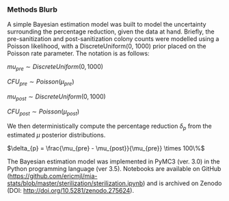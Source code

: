 ### Methods Blurb

A simple Bayesian estimation model was built to model the uncertainty surrounding the percentage reduction, given the data at hand. Briefly, the pre-sanitization and post-sanitization colony counts were modelled using a Poisson likelihood, with a DiscreteUniform(0, 1000) prior placed on the Poisson rate parameter. The notation is as follows:

$mu_{pre} \sim DiscreteUniform(0, 1000)$

$CFU_{pre} \sim Poisson(\mu_{pre})$

$mu_{post} \sim DiscreteUniform(0, 1000)$

$CFU_{post} \sim Poisson(\mu_{post})$

We then deterministically compute the percentage reduction $\delta_{p}$ from the estimated $\mu$ posterior distributions.

$\delta_{p} = \frac{\mu_{pre} - \mu_{post}}{\mu_{pre}} \times 100\%$

The Bayesian estimation model was implemented in PyMC3 (ver. 3.0) in the Python programming language (ver 3.5). Notebooks are available on GitHub (https://github.com/ericmjl/mia-stats/blob/master/sterilization/sterilization.ipynb) and is archived on Zenodo (DOI: http://doi.org/10.5281/zenodo.275624).
